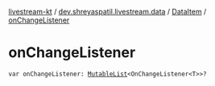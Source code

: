 [livestream-kt](../../index.md) / [dev.shreyaspatil.livestream.data](../index.md) / [DataItem](index.md) / [onChangeListener](./on-change-listener.md)

# onChangeListener

`var onChangeListener: `[`MutableList`](https://kotlinlang.org/api/latest/jvm/stdlib/kotlin.collections/-mutable-list/index.html)`<OnChangeListener<T>>?`